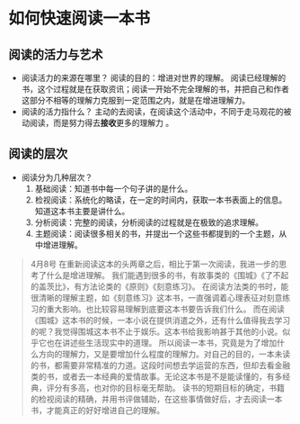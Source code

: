 # 如何快速阅读一本书

## 阅读的活力与艺术
* 阅读活力的来源在哪里？
    阅读的目的：增进对世界的理解。
    阅读已经理解的书，这个过程就是在获取资讯；阅读一开始不完全理解的书，并把自己和作者这部分不相等的理解力克服到一定范围之内，就是在增进理解力。
* 阅读的活力指什么？
    主动的去阅读，在阅读这个活动中，不同于走马观花的被动阅读，而是努力得去**接收**更多的理解力 。

## 阅读的层次
* 阅读分为几种层次？
    1. 基础阅读：知道书中每一个句子讲的是什么。
    2. 检视阅读：系统化的略读，在一定的时间内，获取一本书表面上的信息。知道这本书主要是讲什么。
    3. 分析阅读：完整的阅读，分析阅读的过程就是在极致的追求理解。
    4. 主题阅读：阅读很多相关的书，并提出一个这些书都提到的一个主题，从中增进理解。


> 4月8号
> 在重新阅读这本的头两章之后，相比于第一次阅读，我进一步的思考了什么是增进理解。
> 我们能遇到很多的书，有故事类的《围城》《了不起的盖茨比》，有方法论类的《原则》《刻意练习》。
> 在阅读方法类的书时，能很清晰的理解主题，如《刻意练习》这本书，一直强调着心理表征对刻意练习的重大影响。也比较容易理解到底要这本书要告诉我们什么。
> 而在阅读《围城》这本书的时候，一本小说在提供消遣之外，还有什么值得我去学习的呢？我觉得围城这本书不止于娱乐。这本书给我影响甚于其他的小说。似乎它也在讲述些生活现实中的道理。
> 所以阅读一本书，究竟是为了增加什么方向的理解力，又是要增加什么程度的理解力。对自己的目的，一本未读的书，都需要非常精准的力道。这段时间想去学运营的东西，但却去看金融类的书，或者去一本经典的爱情故事。无论这本书是不是能读懂的，有多经典，评分有多高，也对你的目标毫无帮助。
> 读书的短期目标的确定，书籍的检视阅读的精确，并用书评做辅助，在这些事情做好后，才去阅读一本书，才能真正的好好增进自己的理解。
